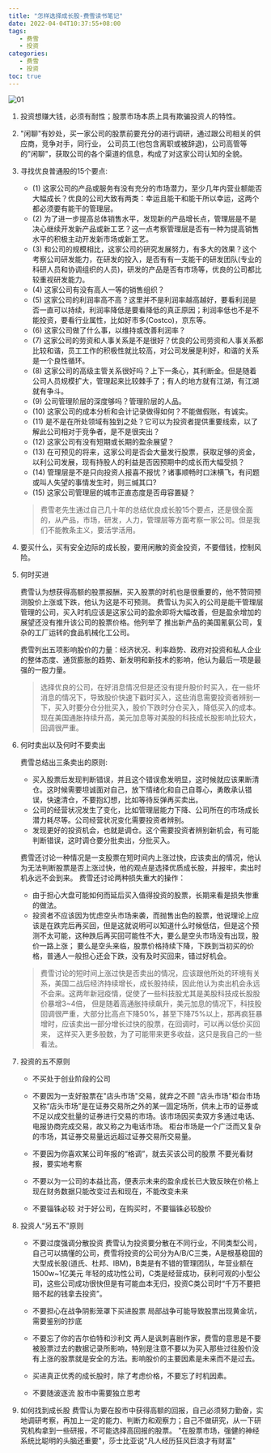 ```yaml
---
title: "怎样选择成长股-费雪读书笔记"
date: 2022-04-04T10:37:55+08:00
tags:
   - 费雪
   - 投资
categories:
   - 费雪
   - 投资
toc: true
---
```

![01](./fisher.png)
1. 投资想赚大钱，必须有耐性；股票市场本质上具有欺骗投资人的特性。

2. "闲聊"有妙处，买一家公司的股票前要充分的进行调研，通过跟公司相关的供应商，竞争对手，同行业，
   公司员工(也包含离职或被辞退)，公司高管等的"闲聊"，获取公司的各个渠道的信息，构成了对这家公司认知的全貌。

3. 寻找优良普通股的15个要点:
   - (1) 这家公司的产品或服务有没有充分的市场潜力，至少几年内营业额能否大幅成长？优良的公司大致有两类：幸运且能干和能干所以幸运，这两个都必须要有能干的管理层。
   - (2) 为了进一步提高总体销售水平，发现新的产品增长点，管理层是不是决心继续开发新产品或新工艺？这一点考察管理层是否有一种为提高销售水平的积极主动开发新市场或新工艺。 
   - (3) 和公司的规模相比，这家公司的研究发展努力，有多大的效果？这个考察公司研发能力，在研发的投入，是否有有一支能干的研发团队(专业的科研人员和协调组织的人员)，研发的产品是否有市场等，优良的公司都比较重视研发能力。
   - (4) 这家公司有没有高人一等的销售组织？
   - (5) 这家公司的利润率高不高？这里并不是利润率越高越好，要看利润是否一直可以持续，利润率降低是要看降低的真正原因；利润率低也不是不能投资，要看行业属性，比如好市多(Costco)，京东等。
   - (6) 这家公司做了什么事，以维持或改善利润率？
   - (7) 这家公司的劳资和人事关系是不是很好？优良的公司劳资和人事关系都比较和谐，员工工作的积极性就比较高，对公司发展是利好，和谐的关系是一个良性循环。
   - (8) 这家公司的高级主管关系很好吗？上下一条心，其利断金。但是随着公司人员规模扩大，管理起来比较棘手了；有人的地方就有江湖，有江湖就有争斗。
   - (9) 公司管理阶层的深度够吗？管理阶层的人品。
   - (10) 这家公司的成本分析和会计记录做得如何？不能做假账，有诚实。
   - (11) 是不是在所处领域有独到之处？它可以为投资者提供重要线索，以了解此公司相对于竞争者，是不是很突出？
   - (12) 这家公司有没有短期或长期的盈余展望？
   - (13) 在可预见的将来，这家公司是否会大量发行股票，获取足够的资金，以利公司发展，现有持股人的利益是否因预期中的成长而大幅受损？
   - (14) 管理层是不是只向投资人报喜不报忧？诸事顺畅时口沫横飞，有问题或叫人失望的事情发生时，则三缄其口?
   - (15) 这家公司管理层的城市正直态度是否毋容置疑？
   > 费雪老先生通过自己几十年的总结优良成长股15个要点，还是很全面的，从产品，市场，研发，人力，管理层等方面考察一家公司。但是我们不能教条主义，要活学活用。

4. 要买什么，买有安全边际的成长股，要用闲散的资金投资，不要借钱，控制风险。

5. 何时买进

   费雪认为想获得高额的股票报酬，买入股票的时机也是很重要的，他不赞同预测股价上涨或下跌，他认为这是不可预测。
   费雪认为买入的公司是能干管理层管理的公司，买入时机应该是这家公司的盈余即将大幅改善，但是盈余增加的展望还没有推升该公司的股票价格。他列举了
   推出新产品的美国氰氨公司，复杂的工厂运转的食品机械化工公司。

   费雪列出五项影响股价的力量：经济状况、利率趋势、政府对投资和私人企业的整体态度、通货膨胀的趋势、新发明和新技术的影响，他认为最后一项是最强的一股力量。
   > 选择优良的公司，在好消息情况但是还没有提升股价时买入，在一些坏消息的情况下，导致股价快速下戳时买入，这些消息需要投资者辨别一下，买入时要分仓分批买入，股价下跌时分仓买入，降低买入的成本。    
   > 现在美国通胀持续升高，美元加息等对美股的科技成长股影响比较大，回调很严重。

6. 何时卖出以及何时不要卖出

   费雪总结出三条卖出的原则:
   - 买入股票后发现判断错误，并且这个错误愈发明显，这时候就应该果断清仓。这时候需要坦诚面对自己，放下情绪化和自己自尊心，勇敢承认错误，快速清仓，不要抱幻想，比如等待反弹再买卖出。
   - 公司的经营状况发生了变化，比如管理层能力下降、公司所在的市场成长潜力耗尽等。公司经营状况变化需要投资者辨别。
   - 发现更好的投资机会，也就是调仓。这个需要投资者辨别新机会，有可能判断错误，这时调仓要分批卖出，分批买入。

   费雪还讨论一种情况是一支股票在短时间内上涨过快，应该卖出的情况，他认为无法判断股票是否上涨过快，他的观点是选择优质成长股，并报牢，卖出时机永远不会到来。
   费雪还讨论两种损失重大的操作：
   - 由于担心大盘可能如何而延后买入值得投资的股票，长期来看是损失惨重的做法。
   - 投资者不应该因为忧虑空头市场来袭，而抛售出色的股票，他说理论上应该是在跌完后再买回，但是这就说明可以知道什么时候低估，但是这个预测不太可能，这种跌后再买回可能性不大，要么是空头市场没有出现，股价一路上涨；
   要么是空头来临，股票价格持续下降，下跌到当初买的价格，普通人一般担心还会下跌，没有及时买回来，错过好机会。

   > 费雪讨论的短时间上涨过快是否卖出的情况，应该跟他所处的环境有关系，美国二战后经济持续增长，成长股持续，因此他认为卖出机会永远不会来。这两年新冠疫情，促使了一些科技股尤其是美股科技成长股股价暴增3~4倍，
   > 但是随着高通胀持续飙升，美元加息的情况下，科技股回调很严重，大部分比高点下降50%，甚至下降75%以上，那再疯狂暴增时，应该卖出一部分增长过快的股票，在回调时，可以再以低价买回来，
   > 这样买入更多股数，为了可能带来更多收益，这只是我自己的一些看法。

7. 投资的五不原则

   - 不买处于创业阶段的公司

   - 不要因为一支好股票在"店头市场"交易，就弃之不顾
     "店头市场"柜台市场又称“店头市场”是在证券交易所之外的某一固定场所，供未上市的证券或不足以成交批量的证券进行交易的市场。该市场因买卖双方多通过电话、电报协商完成交易，故又称之为电话市场。
     柜台市场是一个广泛而又复杂的市场，其证券交易量远远超过证券交易所交易量。

   - 不要因为你喜欢某公司年报的“格调”，就去买该公司的股票
     不要光看财报，要实地考察
   
   - 不要以为一公司的本益比高，便表示未来的盈余成长已大致反映在价格上
     现在财务数据只能改变过去和现在，不能改变未来

   - 不要锱铢必较
     对于好公司，在购买时，不要锱铢必较股价

8. 投资人“另五不”原则

   - 不要过度强调分散投资
     费雪认为投资要分散在不同行业，不同类型公司，自己可以搞懂的公司，费雪将投资的公司分为A/B/C三类，A是根基稳固的大型成长股(道氏、杜邦、IBM)，B类是有不错的管理团队，年营业额在1500w~1亿美元
     年轻的成功性公司，C类是经营成功，获利可观的小型公司，这些公司成功很快但是有可能血本无归，投资C类公司时“千万不要把赔不起的钱拿去投资”。

   - 不要担心在战争阴影笼罩下买进股票
    局部战争可能导致股票出现黄金坑，需要鉴别的抄底

   - 不要忘了你的吉尔伯特和沙利文
     两人是讽刺喜剧作家，费雪的意思是不要被股票过去的数据记录所影响，特别是注意不要以为买入那些过往股价没有上涨的股票就是安全的方法。影响股价的主要因素是未来而不是过去。

   - 买进真正优秀的成长股时，除了考虑价格，不要忘了时机因素。

   - 不要随波逐流
     股市中需要独立思考

9. 如何找到成长股
   费雪认为要在股市中获得高额的回报，自己必须努力勤奋，实地调研考察，再加上一定的能力、判断力和观察力；自己不做研究，从一下研究机构拿到一些研报，不可能选择高回报的股票。
   "在股票市场，强健的神经系统比聪明的头脑还重要"，莎士比亚说"凡人经历狂风巨浪才有财富"

